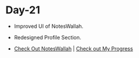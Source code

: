 # Day-21
- Improved UI of NotesWallah.
- Redesigned Profile Section.


- [Check Out NotesWallah](https://noteswallah.online) | [Check out My Progress](https://100daysofcode2023.netlify.app)